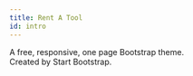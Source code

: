 ```yaml
---
title: Rent A Tool
id: intro
---
```


A free, responsive, one page Bootstrap theme.  
Created by Start Bootstrap.
